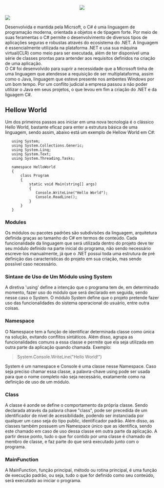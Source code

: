 
<div align="center">
  <img src="https://user-images.githubusercontent.com/61476935/115932830-19b66200-a464-11eb-8578-5a9249c16268.png">
</div>  
<br>
<img src="https://img.shields.io/static/v1?label=CSHARP&message=Language&color=purple&style=for-the-badge&logo="/>


Desenvolvida e mantida pela Micrsoft, o C# é uma linguagem de programação moderna, orientada a objetos e de
tipagem forte. Por meio de suas feramentas o C# permite o desenvolvimento de diversos tipos de aplicações
seguras e robustas através do ecosistema do .NET. A linguagem é essencialmente utilizada na plataforma .NET e
usa sua máquina virtual(CLR) como meio para ser executada, além de ter disponível uma série de classes prontas
para antender aos requisitos definidos na criação de uma aplicação.<br>
O C# foi desenvolvido para suprir a necessidade que a Microsoft tinha de uma linguagem que atendesse a requisição
de ser multiplataforma, assim como o Java, linguagem que esteve presente nos ambentes Windows por um bom tempo.
Por um conflito judicial a empresa passou a não poder utilizar o Java em seus projetos, o que levou em fim a
criação do .NET e da liguagem C#.


<h2>Hellow World</h2>


Um dos primeiros passos aos iniciar em uma nova tecnologia é o clássico Hello World,
bastante eficaz para enter a estrutura básica de uma linguagem, sendo assim, abaixo 
está um exemplo de Hellow World em C#:


       using System;
       using System.Collections.Generic;
       using System.Linq;
       using System.Text;
       using System.Threading.Tasks;

       namespace HelloWorld
       {
           class Program
           {
               static void Main(string[] args)
               {
                  Console.WriteLine("Hello World");
                  Console.ReadLine();
               }
           }
       }
 

<h3>Modules</h3>
     

Os módulos ou pacotes padrões são subdivisões da linguagem, arquitetura definida graças ao tamanho do C# em
termos de conteúdo. Cada funcionalidade da linguagem que será utilizada dentro do projeto deve ter seu módulo
definido na parte inicial do programa, não sendo necessário escreve-los manualmente, já que o .NET possui toda
uma estrutura de pré definição das características do projeto em sua criação, mas sendo possível caso necessário.


<h3>
  Sintaxe de Uso de Um Módulo using System
</h3>
 
 
A diretiva 'using' define a intenção que o programa tem de, em determinado momento, fazer uso do módulo que será
declarado em seguida, sendo nesse caso o System. O módulo System define que o projeto pretende fazer uso das
funcionalidades do sistema operacional do usuário, entre outra coisas.


<h3>Namespace</h3>


O Namespace tem a função de identificar determinada classe como única na solução, evitando conflitos sintáticos.
Além disso, agrupa as funcionalidades comuns a essa classe e permite que ela seja utilizada em outra parte da
aplicação quando chamada. Exemplo:


>System.Console.WriteLine("Hello World!")


System é um namespace e Console é uma classe nesse Namespace. Caso seja preciso chamar essa classe, a palavra-chave
using pode ser usada para que o nome completo não seja necessário, exatamente como na definição de uso
de um módulo.

   
<h3>Class</h3>
  

A classe é aonde se define o comportamento da própria classe. Sendo declarada através da palavra chave "class",
pode ser precedida de um identificador de nível de acessibilidade, podendo ser instanciada por qualquer um caso seja
do tipo public, identificador padrão. Além disso, as classes também possuem um Namespace único que as identifica, sendo
este chamado em caso de uso dessa classe em outra parte da aplicação. A partir desse ponto, tudo o que for contido por
uma classe é chamado de membro de classe, e faz parte do que será executado junto com o programa.


<h3>MainFunction</h3>


A MainFunction, função principal, método ou rotina principal, é uma função de execução padrão, ou seja, tudo o que for
definido como seu conteúdo, será executado ao iniciar o programa.

